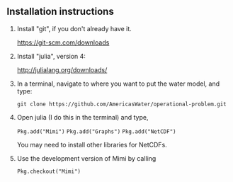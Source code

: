 ## Installation instructions

1. Install "git", if you don't already have it.

   https://git-scm.com/downloads

2. Install "julia", version 4:

   http://julialang.org/downloads/

3. In a terminal, navigate to where you want to put the water model, and type:

   `git clone https://github.com/AmericasWater/operational-problem.git`

4. Open julia (I do this in the terminal) and type,

   `Pkg.add("Mimi")`
   `Pkg.add("Graphs")`
   `Pkg.add("NetCDF")`

    You may need to install other libraries for NetCDFs.

5. Use the development version of Mimi by calling

   `Pkg.checkout("Mimi")`

